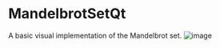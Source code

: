 # MandelbrotSetQt
A basic visual implementation of the Mandelbrot set.
![image](https://user-images.githubusercontent.com/49553574/180470222-f182eed5-58bb-4cee-a9f0-5001799128ee.png)
